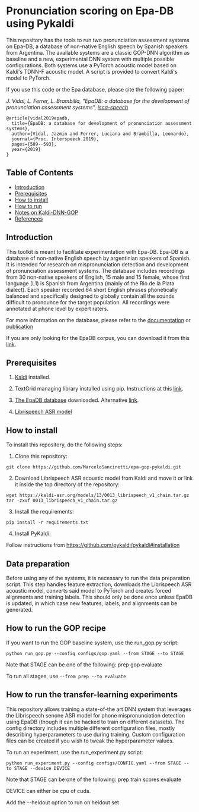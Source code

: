 # Pronunciation scoring on Epa-DB using Pykaldi

This repository has the tools to run two pronunciation assessment systems on Epa-DB, a database of non-native English speech by Spanish speakers from Argentina. The available systems are a classic GOP-DNN algorithm as baseline and a new, experimental DNN system with multiple possible configurations. Both systems use a PyTorch acoustic model based on Kaldi's TDNN-F acoustic model. A script is provided to convert Kaldi's model to PyTorch.

If you use this code or the Epa database, please cite the following paper:

*J. Vidal, L. Ferrer, L. Brambilla, "EpaDB: a database for the development of pronunciation assessment systems", [isca-speech](https://www.isca-speech.org/archive/Interspeech_2019/abstracts/1839.html)*

```
@article{vidal2019epadb,
  title={EpaDB: a database for development of pronunciation assessment systems},
  author={Vidal, Jazmin and Ferrer, Luciana and Brambilla, Leonardo},
  journal={Proc. Interspeech 2019},
  pages={589--593},
  year={2019}
}
```


## Table of Contents
* [Introduction](#introduction)
* [Prerequisites](#prerequisites)
* [How to install](#how-to-install)
* [How to run](#how-to-run)
* [Notes on Kaldi-DNN-GOP](#Notes-on-Kaldi-DNN-GOP)
* [References](#references)


## Introduction

This toolkit is meant to facilitate experimentation with Epa-DB.
Epa-DB is a database of non-native English speech by argentinian speakers of Spanish. It is intended for research on mispronunciation detection
and development of pronunciation assessment systems.
The database includes recordings from 30 non-native speakers of English, 15 male and 15 female, whose first language (L1) is Spanish from Argentina (mainly of the Rio de la Plata dialect).
Each speaker recorded 64 short English phrases phonetically balanced and specifically designed to globally contain all the sounds difficult to pronounce for the target population.
All recordings were annotated at phone level by expert raters.

For more information on the database, please refer to the [documentation](https://drive.google.com/file/d/1jEvqeAXTLKRAYJXTQAvfsc3Qye6vOb5o/view?usp=sharing) or [publication](https://www.isca-speech.org/archive/Interspeech_2019/abstracts/1839.html)

If you are only looking for the EpaDB corpus, you can download it from this [link](https://drive.google.com/file/d/12wD6CzVagrwZQcMTgTxw2_7evjZmPQym/view?usp=sharing).


## Prerequisites

1. [Kaldi](http://kaldi-asr.org/) installed.

2. TextGrid managing library installed using pip. Instructions at this [link](https://pypi.org/project/praat-textgrids/).

3. [The EpaDB database](https://drive.google.com/file/d/1jEvqeAXTLKRAYJXTQAvfsc3Qye6vOb5o/view?usp=sharing) downloaded. Alternative [link](https://www.dropbox.com/s/m931q0vch1qhzzx/epadb.zip?dl=0).

4. [Librispeech ASR model](https://kaldi-asr.org/models/m13)


## How to install

To install this repository, do the following steps:

1. Clone this repository:
```
git clone https://github.com/MarceloSancinetti/epa-gop-pykaldi.git
```

2. Download Librispeech ASR acoustic model from Kaldi and move it or link it inside the top directory of the repository:

```
wget https://kaldi-asr.org/models/13/0013_librispeech_v1_chain.tar.gz
tar -zxvf 0013_librispeech_v1_chain.tar.gz
```

3. Install the requirements:

```
pip install -r requirements.txt
```

4. Install PyKaldi:

Follow instructions from https://github.com/pykaldi/pykaldi#installation

## Data preparation
Before using any of the systems, it is necessary to run the data preparation script. This step handles feature extraction, downloads the Librispeech ASR acoustic model, converts said model to PyTorch and creates forced alignments and training labels. This should only be done once unless EpaDB is updated, in which case new features, labels, and alignments can be generated.


## How to run the GOP recipe
If you want to run the GOP baseline system, use the run_gop.py script:

```
python run_gop.py --config configs/gop.yaml --from STAGE --to STAGE
```
Note that STAGE can be one of the following:
prep
gop
evaluate

To run all stages, use ``` --from prep --to evaluate ```


## How to run the transfer-learning experiments
This repository allows training a state-of-the art DNN system that leverages the Librispeech senone ASR model for phone mispronunciation detection using EpaDB (though it can be hacked to train on different datasets). The config directory includes multiple different configuration files, mostly describing hyperparameters to use during training. Custom configuration files can be created if you wish to tweak the hyperparameter values.

To run an experiment, use the run_experiment.py script:

```
python run_experiment.py --config configs/CONFIG.yaml --from STAGE --to STAGE --device DEVICE
```
Note that STAGE can be one of the following:
prep
train
scores
evaluate

DEVICE can either be cpu of cuda.

Add the --heldout option to run on heldout set
